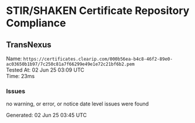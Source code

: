 # STIR/SHAKEN Certificate Repository Compliance

## TransNexus

Name: `https://certificates.clearip.com/000b56ea-b4c8-46f2-89e0-ac03650b1b97/7c250c81a7f66299e49e1e72c21bf6b2.pem`\
Tested At: 02 Jun 25 03:09 UTC\
Time: 23ms

### Issues

no warning, or error, or notice date level issues were found

Generated: 02 Jun 25 03:45 UTC